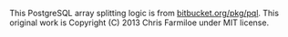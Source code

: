 This PostgreSQL array splitting logic is from [bitbucket.org/pkg/pql](https://bitbucket.org/pkg/pql).
This original work is Copyright (C) 2013 Chris Farmiloe under MIT license.
